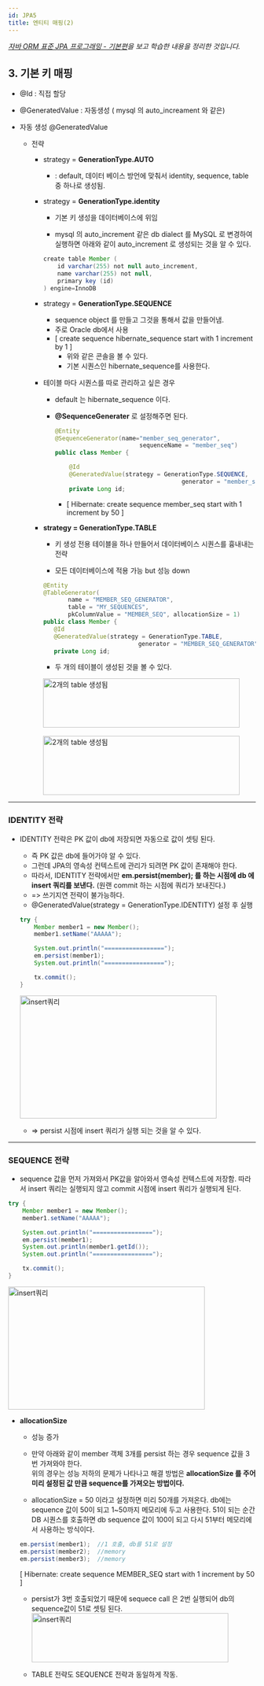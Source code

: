 ```yaml
---
id: JPA5
title: 엔티티 매핑(2)
---
```

_[자바 ORM 표준 JPA 프로그래밍 - 기본편](https://www.inflearn.com/course/ORM-JPA-Basic)을 보고 학습한 내용을 정리한 것입니다._

## 3. 기본 키 매핑

- @Id : 직접 할당
- @GeneratedValue : 자동생성 ( mysql 의 auto_increament 와 같은)

- 자동 생성 @GeneratedValue

    + 전략
        + strategy = **GenerationType.AUTO**

            + : default, 데이터 베이스 방언에 맞춰서 identity, sequence, table 중 하나로 생성됨.

        + strategy = **GenerationType.identity**

            + 기본 키 생성을 데이터베이스에 위임

            + mysql 의 auto_increment 같은 db dialect 를 MySQL 로 변경하여 실행하면 아래와 같이 auto_increment 로 생성되는 것을 알 수 있다.

            ```java
            create table Member (
                id varchar(255) not null auto_increment,
                name varchar(255) not null,
                primary key (id)
            ) engine=InnoDB
            ```

        + strategy = **GenerationType.SEQUENCE**

            - sequence object 를 만들고 그것을 통해서 값을 만들어냄.
            - 주로 Oracle db에서 사용

            + [ create sequence hibernate_sequence start with 1 increment by 1 ]
                + 위와 같은 콘솔을 볼 수 있다.
                + 기본 시퀀스인 hibernate_sequence를 사용한다. 

    
        + 테이블 마다 시퀀스를 따로 관리하고 싶은 경우  
            - default 는 hibernate_sequence 이다.
            - **@SequenceGenerater** 로 설정해주면 된다.

                ```java
                @Entity
                @SequenceGenerator(name="member_seq_generator", 
                                        sequenceName = "member_seq")
                public class Member {

                    @Id
                    @GeneratedValue(strategy = GenerationType.SEQUENCE, 
                                                    generator = "member_seq_generator")
                    private Long id;
                
                ```

                - [ Hibernate: create sequence member_seq start with 1 increment by 50 ]

        + **strategy = GenerationType.TABLE**

            + 키 생성 전용 테이블을 하나 만들어서 데이터베이스 시퀀스를 흉내내는 전략

            + 모든 데이터베이스에 적용 가능 but 성능 down

             ```java
            @Entity
            @TableGenerator(
                    name = "MEMBER_SEQ_GENERATOR",
                    table = "MY_SEQUENCES",
                    pkColumnValue = "MEMBER_SEQ", allocationSize = 1)
            public class Member {
                @Id
                @GeneratedValue(strategy = GenerationType.TABLE, 
                                        generator = "MEMBER_SEQ_GENERATOR")
                private Long id; 
            ```
            - 두 개의 테이블이 생성된 것을 볼 수 있다. <br/>
        
            <img src="/img/2.png" width="400px" height="100px" title="table2" alt="2개의 table 생성됨"></img><br/>
            <br/>
            <img src="/img/1.png" width="400px" height="120px" title="table1" alt="2개의 table 생성됨"></img><br/>

 -----

### IDENTITY 전략
- IDENTITY 전략은 PK 값이 db에 저장되면 자동으로 값이 셋팅 된다.

    - 즉 PK 값은 db에 들어가야 알 수 있다.
    - 그런데 JPA의 영속성 컨텍스트에 관리가 되려면 PK 값이 존재해야 한다.
    - 따라서, IDENTITY 전략에서만 **em.persist(member); 를 하는 시점에 db 에 insert 쿼리를 보낸다.** (원랜 commit 하는 시점에 쿼리가 보내진다.)
     -  => 쓰기지연 전략이 불가능하다.

    
    * @GeneratedValue(strategy = GenerationType.IDENTITY) 설정 후 실행 
    ```java
    try {
        Member member1 = new Member();
        member1.setName("AAAAA");

        System.out.println("=================");
        em.persist(member1);
        System.out.println("=================");

        tx.commit();
    }
    ```
    <img src="/img/3.png" width="400px" height="250px" title="table1" alt="insert쿼리"></img><br/>
    - => persist 시점에 insert 쿼리가 실행 되는 것을 알 수 있다.

 ------

### SEQUENCE 전략

- sequence 값을 먼저 가져와서 PK값을 알아와서 영속성 컨텍스트에 저장함. 따라서 insert 쿼리는 실행되지 않고 commit 시점에 insert 쿼리가 실행되게 된다.

```java
try {
    Member member1 = new Member();
    member1.setName("AAAAA");

    System.out.println("=================");
    em.persist(member1);
    System.out.println(member1.getId());
    System.out.println("=================");

    tx.commit();
}
```
<img src="/img/4.png" width="400px" height="250px" title="table1" alt="insert쿼리"></img><br/>

- **allocationSize**
     - 성능 증가

    - 만약 아래와 같이 member 객체 3개를 persist 하는 경우 sequence 값을 3번 가져와야 한다.<br/>
    위의 경우는 성능 저하의 문제가 나타나고 해결 방법은 **allocationSize 를 주어 미리 설정된 값 만큼 sequence를 가져오는 방법이다.**
    - allocationSize = 50 이라고 설정하면 미리 50개를 가져온다.
    db에는 sequence 값이 50이 되고 1~50까지 메모리에 두고 사용한다. 51이 되는 순간 DB 시퀀스를 호출하면 db sequence 값이 100이 되고 다시 51부터 메모리에서 사용하는 방식이다.

    ```java
    em.persist(member1);  //1 호출, db를 51로 설정
    em.persist(member2);  //memory
    em.persist(member3);  //memory
    ```

    [ Hibernate: create sequence MEMBER_SEQ start with 1 increment by 50 ]

     - persist가 3번 호출되었기 때문에  sequece call 은 2번 실행되어 db의 sequence값이 51로 셋팅 된다.
    <img src="/img/5.png" width="400px" height="100px" title="table1" alt="insert쿼리"></img><br/>

    - TABLE 전략도 SEQUENCE 전략과 동일하게 작동.